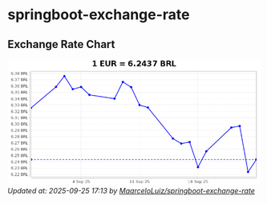 # springboot-exchange-rate

<!-- EXCHANGE-RATE-START -->
## Exchange Rate Chart

![Exchange Rate Chart](charts/chart.png)*Updated at: 2025-09-25 17:13 by [MaarceloLuiz/springboot-exchange-rate](https://github.com/MaarceloLuiz/springboot-exchange-rate)*


<!-- EXCHANGE-RATE-END -->
